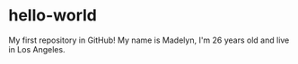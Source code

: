 # hello-world
My first repository in GitHub!
My name is Madelyn, I'm 26 years old and live in Los Angeles.
